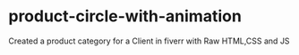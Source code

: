 # product-circle-with-animation
Created a product category for a Client in fiverr with Raw HTML,CSS and JS
